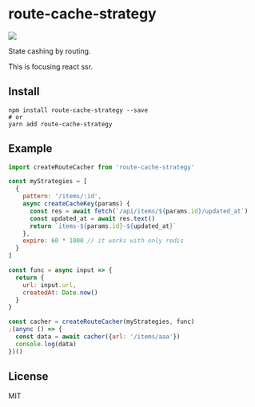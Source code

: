 # route-cache-strategy

![](https://circleci.com/gh/mizchi/cache-strategy.svg?style=shield&circle-token=eb266c3df82a27985d950994624d7cd7f23ad49d)

State cashing by routing.

This is focusing react ssr.

## Install

```shell
npm install route-cache-strategy --save
# or
yarn add route-cache-strategy
```

## Example

```js
import createRouteCacher from 'route-cache-strategy'

const myStrategies = [
  {
    pattern: '/items/:id',
    async createCacheKey(params) {
      const res = await fetch(`/api/items/${params.id}/updated_at`)
      const updated_at = await res.text()
      return `items-${params.id}-${updated_at}`
    },
    expire: 60 * 1000 // it works with only redis
  }
]

const func = async input => {
  return {
    url: input.url,
    createdAt: Date.now()
  }
}

const cacher = createRouteCacher(myStrategies, func)
;(anync () => {
  const data = await cacher({url: '/items/aaa'})
  console.log(data)
})()
```

## License

MIT
